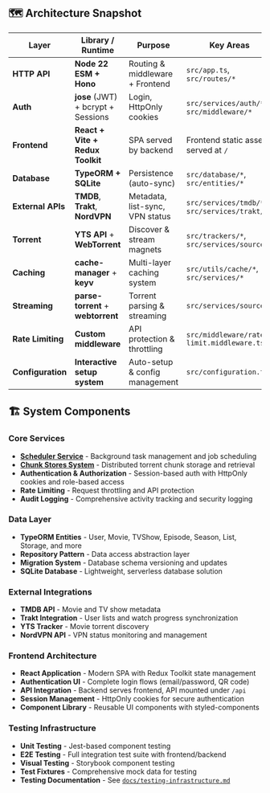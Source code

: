 ## 🗺️ Architecture Snapshot

| **Layer**         | **Library / Runtime**              | **Purpose**                     | **Key Areas**                                 |
| ----------------- | ---------------------------------- | ------------------------------- | --------------------------------------------- |
| **HTTP API**      | **Node 22 ESM + Hono**             | Routing & middleware + Frontend | `src/app.ts`, `src/routes/*`                  |
| **Auth**          | **jose** (JWT) + bcrypt + Sessions | Login, HttpOnly cookies         | `src/services/auth/*`, `src/middleware/*`     |
| **Frontend**      | **React + Vite + Redux Toolkit**   | SPA served by backend           | Frontend static assets served at `/`          |
| **Database**      | **TypeORM + SQLite**               | Persistence (auto-sync)         | `src/database/*`, `src/entities/*`            |
| **External APIs** | **TMDB**, **Trakt**, **NordVPN**   | Metadata, list-sync, VPN status | `src/services/tmdb/*`, `src/services/trakt/*` |
| **Torrent**       | **YTS API** + **WebTorrent**       | Discover & stream magnets       | `src/trackers/*`, `src/services/source/*`     |
| **Caching**       | **cache-manager** + **keyv**       | Multi-layer caching system      | `src/utils/cache/*`, `src/services/*`         |
| **Streaming**     | **parse-torrent** + **webtorrent** | Torrent parsing & streaming     | `src/services/source/*`                       |
| **Rate Limiting** | **Custom middleware**              | API protection & throttling     | `src/middleware/rate-limit.middleware.ts`     |
| **Configuration** | **Interactive setup system**       | Auto-setup & config management  | `src/configuration.ts`                        |

## 🏗️ System Components

### Core Services

- **[Scheduler Service](../backend/docs/scheduler-service.md)** - Background task management and job scheduling
- **[Chunk Stores System](../backend/docs/chunk-stores.md)** - Distributed torrent chunk storage and retrieval
- **Authentication & Authorization** - Session-based auth with HttpOnly cookies and role-based access
- **Rate Limiting** - Request throttling and API protection
- **Audit Logging** - Comprehensive activity tracking and security logging

### Data Layer

- **TypeORM Entities** - User, Movie, TVShow, Episode, Season, List, Storage, and more
- **Repository Pattern** - Data access abstraction layer
- **Migration System** - Database schema versioning and updates
- **SQLite Database** - Lightweight, serverless database solution

### External Integrations

- **TMDB API** - Movie and TV show metadata
- **Trakt Integration** - User lists and watch progress synchronization
- **YTS Tracker** - Movie torrent discovery
- **NordVPN API** - VPN status monitoring and management

### Frontend Architecture

- **React Application** - Modern SPA with Redux Toolkit state management
- **Authentication UI** - Complete login flows (email/password, QR code)
- **API Integration** - Backend serves frontend, API mounted under `/api`
- **Session Management** - HttpOnly cookies for secure authentication
- **Component Library** - Reusable UI components with styled-components

### Testing Infrastructure

- **Unit Testing** - Jest-based component testing
- **E2E Testing** - Full integration test suite with frontend/backend
- **Visual Testing** - Storybook component testing
- **Test Fixtures** - Comprehensive mock data for testing
- **Testing Documentation** - See [`docs/testing-infrastructure.md`](testing-infrastructure.md)
